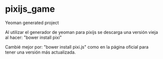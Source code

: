 # pixijs_game
Yeoman generated project 

Al utilizar el generador de yeoman para pixijs se descarga una versión vieja al hacer: "bower install pixi"

Cambié mejor por: "bower install pixi.js" como en la página oficial para tener una versión más actualizada.